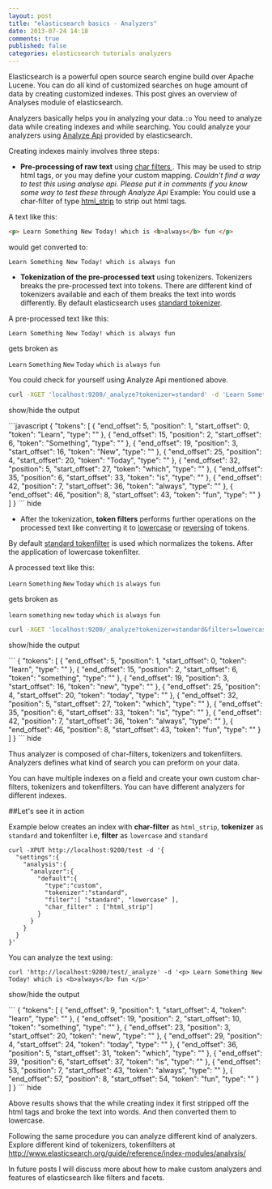 ```yaml
---
layout: post
title: "elasticsearch basics - Analyzers"
date: 2013-07-24 14:18
comments: true
published: false
categories: elasticsearch tutorials analyzers
---
```


Elasticsearch is a powerful open source search engine build over Apache
Lucene. You can do all kind of customized searches on huge amount of
data by creating customized indexes. This post gives an overview of
Analyses module of elasticsearch.

Analyzers basically helps you in analyzing your data.`:o` You need to analyze data while creating indexes and while searching. You could analyze your analyzers using [Analyze Api](http://www.elasticsearch.org/guide/reference/api/admin-indices-analyze.html) provided by elasticsearch.

Creating indexes mainly involves three steps: 

* **Pre-processing of raw text** using [char filters ]( http://www.elasticsearch.org/guide/reference/index-modules/analysis/mapping-charfilter/). This may be used to strip html tags, or you may define your custom mapping.
*Couldn't find a way to test this using analyse api. Please put it in
comments if you know some way to test these through Analyze Api*
Example: You could use a char-filter of type [html_strip](http://www.elasticsearch.org/guide/reference/index-modules/analysis/htmlstrip-charfilter/) to strip out html tags.

A text like this:

```html
<p> Learn Something New Today! which is <b>always</b> fun </p>
```

would get converted to:


```
Learn Something New Today! which is always fun
```
<!-- more -->

* **Tokenization of the pre-processed text** using tokenizers. Tokenizers breaks the pre-processed text into tokens. There are different kind of tokenizers available and each of them breaks the text into words differently. By default elasticsearch uses [standard tokenizer](http://www.elasticsearch.org/guide/reference/index-modules/analysis/standard-tokenizer/). 

A pre-processed text like this:

`Learn Something New Today! which is always fun`

gets broken as

`Learn` `Something` `New` `Today` `which` `is` `always` `fun`

You could check for yourself using Analyze Api mentioned above.

```bash
curl -XGET 'localhost:9200/_analyze?tokenizer=standard' -d 'Learn Something New Today! which is always fun'
```
<a class="link1" id="show-hide-link-1">show/hide the output</a>
<div class="foldable" id="show-hide-block-1">
```javascript
{
    "tokens": [
        {
            "end_offset": 5,
            "position": 1,
            "start_offset": 0,
            "token": "Learn",
            "type": "<ALPHANUM>"
        },
        {
            "end_offset": 15,
            "position": 2,
            "start_offset": 6,
            "token": "Something",
            "type": "<ALPHANUM>"
        },
        {
            "end_offset": 19,
            "position": 3,
            "start_offset": 16,
            "token": "New",
            "type": "<ALPHANUM>"
        },
        {
            "end_offset": 25,
            "position": 4,
            "start_offset": 20,
            "token": "Today",
            "type": "<ALPHANUM>"
        },
        {
            "end_offset": 32,
            "position": 5,
            "start_offset": 27,
            "token": "which",
            "type": "<ALPHANUM>"
        },
        {
            "end_offset": 35,
            "position": 6,
            "start_offset": 33,
            "token": "is",
            "type": "<ALPHANUM>"
        },
        {
            "end_offset": 42,
            "position": 7,
            "start_offset": 36,
            "token": "always",
            "type": "<ALPHANUM>"
        },
        {
            "end_offset": 46,
            "position": 8,
            "start_offset": 43,
            "token": "fun",
            "type": "<ALPHANUM>"
        }
    ]
}
```
<a class="link1">hide</a>
</div>

* After the tokenization, **token filters** performs further operations on the processed text like converting it to [lowercase](http://www.elasticsearch.org/guide/reference/index-modules/analysis/lowercase-tokenfilter.html) or [reversing](http://www.elasticsearch.org/guide/reference/index-modules/analysis/reverse-tokenfilter/) of tokens.

By default [standard tokenfilter](http://www.elasticsearch.org/guide/reference/index-modules/analysis/standard-tokenfilter/) is used which normalizes the tokens. After the application of lowercase tokenfilter.

A processed text like this:

`Learn` `Something` `New` `Today` `which` `is` `always` `fun`

gets broken as

`learn` `something` `new` `today` `which` `is` `always` `fun`


```bash Analyze Api
curl -XGET 'localhost:9200/_analyze?tokenizer=standard&filters=lowercase' -d 'Learn Something New Today! which is always fun'
```
<a class="link2" id="show-hide-link-2">show/hide the output</a>
<div class="foldable" id="show-hide-block-2">
```
{
    "tokens": [
        {
            "end_offset": 5,
            "position": 1,
            "start_offset": 0,
            "token": "learn",
            "type": "<ALPHANUM>"
        },
        {
            "end_offset": 15,
            "position": 2,
            "start_offset": 6,
            "token": "something",
            "type": "<ALPHANUM>"
        },
        {
            "end_offset": 19,
            "position": 3,
            "start_offset": 16,
            "token": "new",
            "type": "<ALPHANUM>"
        },
        {
            "end_offset": 25,
            "position": 4,
            "start_offset": 20,
            "token": "today",
            "type": "<ALPHANUM>"
        },
        {
            "end_offset": 32,
            "position": 5,
            "start_offset": 27,
            "token": "which",
            "type": "<ALPHANUM>"
        },
        {
            "end_offset": 35,
            "position": 6,
            "start_offset": 33,
            "token": "is",
            "type": "<ALPHANUM>"
        },
        {
            "end_offset": 42,
            "position": 7,
            "start_offset": 36,
            "token": "always",
            "type": "<ALPHANUM>"
        },
        {
            "end_offset": 46,
            "position": 8,
            "start_offset": 43,
            "token": "fun",
            "type": "<ALPHANUM>"
        }
    ]
}
```
<a class="link2">hide</a>
</div>

Thus analyzer is composed of char-filters, tokenizers and tokenfilters. Analyzers defines what kind of search you can preform on your data.

You can have multiple indexes on a field and create your own custom char-filters, tokenizers and tokenfilters. You can have different analyzers for different indexes.

##Let's see it in action

Example below creates an index with **char-filter** as `html_strip`, **tokenizer** as `standard` and tokenfilter i.e, **filter** as `lowercase` and `standard`

```
curl -XPUT http://localhost:9200/test -d '{                                                                                                                   
  "settings":{
    "analysis":{
      "analyzer":{
        "default":{
          "type":"custom",
          "tokenizer":"standard",
          "filter":[ "standard", "lowercase" ], 
          "char_filter" : ["html_strip"]
        }
      }
    }
  }
}'
```

You can analyze the text using:
```
curl 'http://localhost:9200/test/_analyze' -d '<p> Learn Something New Today! which is <b>always</b> fun </p>'
```

<a class="link3" id="show-hide-link-3">show/hide the output</a>
<div class="foldable" id="show-hide-block-3">
```
{
    "tokens": [
        {
            "end_offset": 9,
            "position": 1,
            "start_offset": 4,
            "token": "learn",
            "type": "<ALPHANUM>"
        },
        {
            "end_offset": 19,
            "position": 2,
            "start_offset": 10,
            "token": "something",
            "type": "<ALPHANUM>"
        },
        {
            "end_offset": 23,
            "position": 3,
            "start_offset": 20,
            "token": "new",
            "type": "<ALPHANUM>"
        },
        {
            "end_offset": 29,
            "position": 4,
            "start_offset": 24,
            "token": "today",
            "type": "<ALPHANUM>"
        },
        {
            "end_offset": 36,
            "position": 5,
            "start_offset": 31,
            "token": "which",
            "type": "<ALPHANUM>"
        },
        {
            "end_offset": 39,
            "position": 6,
            "start_offset": 37,
            "token": "is",
            "type": "<ALPHANUM>"
        },
        {
            "end_offset": 53,
            "position": 7,
            "start_offset": 43,
            "token": "always",
            "type": "<ALPHANUM>"
        },
        {
            "end_offset": 57,
            "position": 8,
            "start_offset": 54,
            "token": "fun",
            "type": "<ALPHANUM>"
        }
    ]
}
```
<a class="link3">hide</a>
</div>

Above results shows that the while creating index it first stripped off the html tags and broke the text into words. And then converted them to lowercase. 

Following the same procedure you can analyze different kind of
analyzers. Explore different kind of tokenizers, tokenfilters at http://www.elasticsearch.org/guide/reference/index-modules/analysis/

In future posts I will discuss more about how to make custom analyzers and features of elasticsearch like filters and facets.

<script>
$(document).ready(function(){
  $(".foldable").hide();
  $(".link1").click(function(){
     $("#show-hide-block-1").toggle(700);
  });

  $(".link2").click(function(){
     $("#show-hide-block-2").toggle(700);
  });

  $(".link3").click(function(){
     $("#show-hide-block-3").toggle(700);
  });

}); 
</script>
